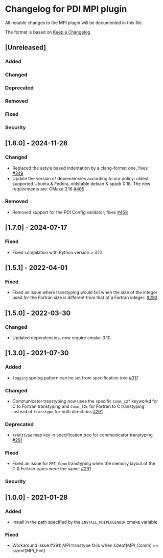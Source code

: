 # Changelog for PDI MPI plugin
All notable changes to the MPI plugin will be documented in this file.

The format is based on [Keep a Changelog](https://keepachangelog.com/en/1.0.0/).


## [Unreleased]

### Added

### Changed

### Deprecated

### Removed

### Fixed

### Security


## [1.8.0] - 2024-11-28

### Changed
* Replaced the astyle based indentation by a clang-format one, fixes
  [#349](https://gitlab.maisondelasimulation.fr/pdidev/pdi/-/issues/349)
* Update the version of dependencies according to our policy: oldest supported
  Ubuntu & Fedora, oldstable debian & spack 0.18. The new requirements are:
  CMake 3.16
  [#465](https://github.com/pdidev/pdi/issues/465)

### Removed
* Removed support for the PDI Config validator, fixes
  [#458](https://gitlab.maisondelasimulation.fr/pdidev/pdi/-/issues/458)


## [1.7.0] - 2024-07-17

### Fixed
* Fixed compilation with Python version > 3.12


## [1.5.1] - 2022-04-01

### Fixed
* Fixed an issue where transtyping would fail when the size of the integer used
  for the Fortran size is different from that of a Fortran integer:
  [#293](https://gitlab.maisondelasimulation.fr/pdidev/pdi/-/issues/293)


## [1.5.0] - 2022-03-30

### Changed
* Updated dependencies, now require cmake-3.10.


## [1.3.0] - 2021-07-30

### Added
* `logging` spdlog pattern can be set from specification tree
  [#317](https://gitlab.maisondelasimulation.fr/pdidev/pdi/-/issues/317)

### Changed
* Communicator transtyping now uses the specific `Comm_c2f` keyworkd for C to
  Fortran transtyping and `Comm_f2c` for Fortran to C transtyping instead of 
  `transtype` for both directions
  [#291](https://gitlab.maisondelasimulation.fr/pdidev/pdi/-/issues/291)

### Deprecated
* `transtype` map key in specification tree for communicator transtyping
  [#291](https://gitlab.maisondelasimulation.fr/pdidev/pdi/-/issues/291)

### Fixed
* Fixed an issue for `MPI_Comm` transtyping when the memory layout of the C &
  Fortran types were the same:
  [#291](https://gitlab.maisondelasimulation.fr/pdidev/pdi/-/issues/291)

### Security


## [1.0.0] - 2021-01-28

### Added
* Install in the path specified by the `INSTALL_PDIPLUGINDIR` cmake variable

### Fixed
* Workaround issue #291: MPI transtype fails when sizeof(MPI_Comm) == sizeof(MPI_Fint)
